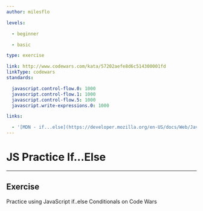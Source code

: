 ```yaml
---
author: milesflo

levels:

  - beginner

  - basic

type: exercise

link: http://www.codewars.com/kata/57202aefe8d6c514300001fd
linkType: codewars
standards:

  javascript.control-flow.0: 1000
  javascript.control-flow.1: 1000
  javascript.control-flow.5: 1000
  javascript.write-expressions.0: 1000

links:

  - '[MDN - if...else](https://developer.mozilla.org/en-US/docs/Web/JavaScript/Reference/Statements/if...else)'
---
```


# JS Practice If...Else

---
## Exercise

Practice using JavaScript if..else Conditionals on Code Wars
